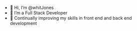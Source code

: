 - 👋 Hi, I’m @whitJones
- 👀 I’m a Full Stack Developer
- 🌱 Continually improving my skills in front end and back end development


<!---
whitJones/whitJones is a ✨ special ✨ repository because its `README.md` (this file) appears on your GitHub profile.
You can click the Preview link to take a look at your changes.
--->

